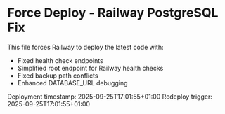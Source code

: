 # Force Deploy - Railway PostgreSQL Fix

This file forces Railway to deploy the latest code with:
- Fixed health check endpoints
- Simplified root endpoint for Railway health checks
- Fixed backup path conflicts
- Enhanced DATABASE_URL debugging

Deployment timestamp: 2025-09-25T17:01:55+01:00
Redeploy trigger: 2025-09-25T17:01:55+01:00
